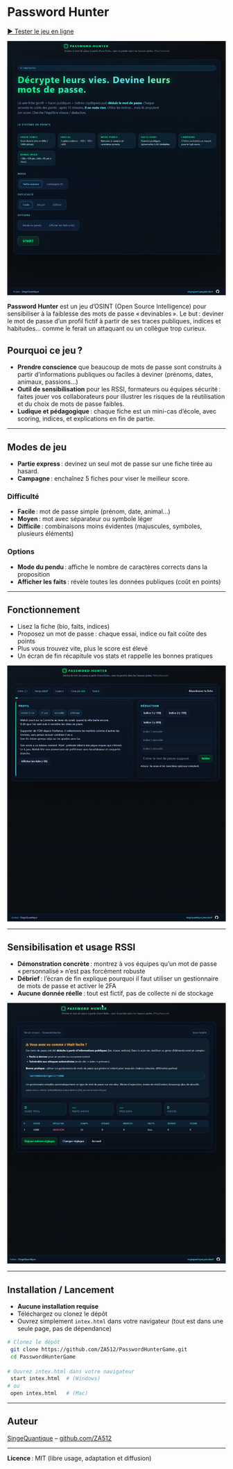 

# Password Hunter
[▶️ Tester le jeu en ligne](https://za512.github.io/PasswordHunterGame/)


![Écran d’accueil Password Hunter](screenshot/GameOption.png)

**Password Hunter** est un jeu d’OSINT (Open Source Intelligence) pour sensibiliser à la faiblesse des mots de passe « devinables ». Le but : deviner le mot de passe d’un profil fictif à partir de ses traces publiques, indices et habitudes… comme le ferait un attaquant ou un collègue trop curieux.

## Pourquoi ce jeu ?

- **Prendre conscience** que beaucoup de mots de passe sont construits à partir d’informations publiques ou faciles à deviner (prénoms, dates, animaux, passions…)
- **Outil de sensibilisation** pour les RSSI, formateurs ou équipes sécurité : faites jouer vos collaborateurs pour illustrer les risques de la réutilisation et du choix de mots de passe faibles.
- **Ludique et pédagogique** : chaque fiche est un mini-cas d’école, avec scoring, indices, et explications en fin de partie.

---

## Modes de jeu

- **Partie express** : devinez un seul mot de passe sur une fiche tirée au hasard.
- **Campagne** : enchaînez 5 fiches pour viser le meilleur score.

### Difficulté
- **Facile** : mot de passe simple (prénom, date, animal…)
- **Moyen** : mot avec séparateur ou symbole léger
- **Difficile** : combinaisons moins évidentes (majuscules, symboles, plusieurs éléments)

### Options
- **Mode du pendu** : affiche le nombre de caractères corrects dans la proposition
- **Afficher les faits** : révèle toutes les données publiques (coût en points)

---

## Fonctionnement

- Lisez la fiche (bio, faits, indices)
- Proposez un mot de passe : chaque essai, indice ou fait coûte des points
- Plus vous trouvez vite, plus le score est élevé
- Un écran de fin récapitule vos stats et rappelle les bonnes pratiques



![Exemple de fiche](screenshot/game.png)

---

## Sensibilisation et usage RSSI

- **Démonstration concrète** : montrez à vos équipes qu’un mot de passe « personnalisé » n’est pas forcément robuste
- **Débrief** : l’écran de fin explique pourquoi il faut utiliser un gestionnaire de mots de passe et activer le 2FA
- **Aucune donnée réelle** : tout est fictif, pas de collecte ni de stockage



![Écran de fin et sensibilisation](screenshot/endgame.png)

---

## Installation / Lancement

- **Aucune installation requise**
- Téléchargez ou clonez le dépôt
- Ouvrez simplement `intex.html` dans votre navigateur (tout est dans une seule page, pas de dépendance)

```sh
# Clonez le dépôt
 git clone https://github.com/ZA512/PasswordHunterGame.git
 cd PasswordHunterGame

# Ouvrez intex.html dans votre navigateur
 start intex.html  # (Windows)
# ou
 open intex.html   # (Mac)
```

---

## Auteur

[SingeQuantique](https://singequantique.jateroka.fr) – [github.com/ZA512](https://github.com/ZA512)

---

**Licence** : MIT (libre usage, adaptation et diffusion)
